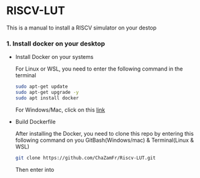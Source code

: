 # RISCV-LUT
This is a manual to install a RISCV simulator on your destop

### 1. Install docker on your desktop

- Install Docker on your systems

  For Linux or WSL, you need to enter the following command in the terminal
  
  ```sh
  sudo apt-get update
  sudo apt-get upgrade -y
  sudo apt install docker
  ```

  For Windows/Mac, click on this [link](https://docs.docker.com/desktop/setup/install/windows-install/)

- Build Dockerfile

  After installing the Docker, you need to clone this repo by entering this following command on you GitBash(Windows/mac) & Terminal(Linux & WSL)

    ```sh
    git clone https://github.com/ChaZamFr/Riscv-LUT.git
    ```

  Then enter into 
